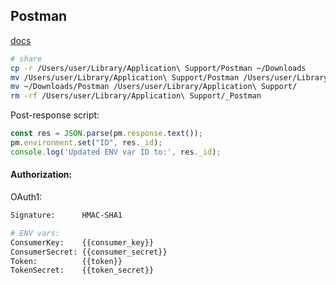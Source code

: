 Postman
-

[docs](https://learning.postman.com/docs)

````sh
# share
cp -r /Users/user/Library/Application\ Support/Postman ~/Downloads
mv /Users/user/Library/Application\ Support/Postman /Users/user/Library/Application\ Support/_Postman
mv ~/Downloads/Postman /Users/user/Library/Application\ Support/
rm -rf /Users/user/Library/Application\ Support/_Postman
````

Post-response script:
````js
const res = JSON.parse(pm.response.text());
pm.environment.set("ID", res._id);
console.log('Updated ENV var ID to:', res._id);
````

#### Authorization:

OAuth1:

````sh
Signature:      HMAC-SHA1

# ENV vars:
ConsumerKey:    {{consumer_key}}
ConsumerSecret: {{consumer_secret}}
Token:          {{token}}
TokenSecret:    {{token_secret}}
````

